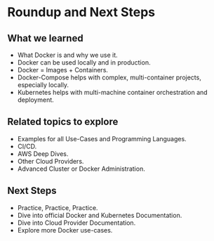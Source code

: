 # Roundup and Next Steps

## What we learned

* What Docker is and why we use it.
* Docker can be used locally and in production.
* Docker = Images + Containers.
* Docker-Compose helps with complex, multi-container projects, especially locally.
* Kubernetes helps with multi-machine container orchestration and deployment.

## Related topics to explore

* Examples for all Use-Cases and Programming Languages.
* CI/CD.
* AWS Deep Dives.
* Other Cloud Providers.
* Advanced Cluster or Docker Administration.

## Next Steps

* Practice, Practice, Practice.
* Dive into official Docker and Kubernetes Documentation.
* Dive into Cloud Provider Documentation.
* Explore more Docker use-cases.


